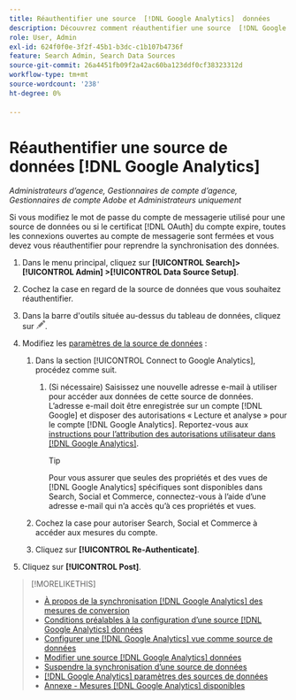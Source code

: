 ```yaml
---
title: Réauthentifier une source  [!DNL Google Analytics]  données
description: Découvrez comment réauthentifier une source  [!DNL Google Analytics]  données si vous modifiez le mot de passe associé ou si le certificat expire.
role: User, Admin
exl-id: 624f0f0e-3f2f-45b1-b3dc-c1b107b4736f
feature: Search Admin, Search Data Sources
source-git-commit: 26a4451fb09f2a42ac60ba123ddf0cf38323312d
workflow-type: tm+mt
source-wordcount: '238'
ht-degree: 0%

---
```


# Réauthentifier une source de données [!DNL Google Analytics]

*Administrateurs d’agence, Gestionnaires de compte d’agence, Gestionnaires de compte Adobe et Administrateurs uniquement*

Si vous modifiez le mot de passe du compte de messagerie utilisé pour une source de données ou si le certificat [!DNL OAuth] du compte expire, toutes les connexions ouvertes au compte de messagerie sont fermées et vous devez vous réauthentifier pour reprendre la synchronisation des données.

1. Dans le menu principal, cliquez sur **[!UICONTROL Search]> [!UICONTROL Admin] >[!UICONTROL Data Source Setup]**.

1. Cochez la case en regard de la source de données que vous souhaitez réauthentifier.

1. Dans la barre d&#39;outils située au-dessus du tableau de données, cliquez sur ![Modifier](/help/search-social-commerce/assets/edit.png "Modifier").

1. Modifiez les [paramètres de la source de données](data-source-settings.md) :

   1. Dans la section [!UICONTROL Connect to Google Analytics], procédez comme suit.

      1. (Si nécessaire) Saisissez une nouvelle adresse e-mail à utiliser pour accéder aux données de cette source de données. L’adresse e-mail doit être enregistrée sur un compte [!DNL Google] et disposer des autorisations « Lecture et analyse » pour le compte [!DNL Google Analytics]. Reportez-vous aux [instructions pour l’attribution des autorisations utilisateur dans [!DNL Google Analytics]](https://support.google.com/analytics/answer/9305587).

         >[!TIP]
         >
         >Pour vous assurer que seules des propriétés et des vues de [!DNL Google Analytics] spécifiques sont disponibles dans Search, Social et Commerce, connectez-vous à l’aide d’une adresse e-mail qui n’a accès qu’à ces propriétés et vues.

   1. Cochez la case pour autoriser Search, Social et Commerce à accéder aux mesures du compte.

   1. Cliquez sur **[!UICONTROL Re-Authenticate]**.

1. Cliquez sur **[!UICONTROL Post]**.

>[!MORELIKETHIS]
>
>* [À propos de la synchronisation [!DNL Google Analytics] des mesures de conversion](data-source-about.md)
>* [Conditions préalables à la configuration d’une source  [!DNL Google Analytics]  données](data-source-prerequisites.md)
>* [Configurer une [!DNL Google Analytics] vue comme source de données](data-source-configure.md)
>* [Modifier une source  [!DNL Google Analytics]  données](data-source-edit.md)
>* [Suspendre la synchronisation d’une source de données](data-source-pause.md)
>* [[!DNL Google Analytics] paramètres des sources de données](data-source-settings.md)
>* [Annexe - Mesures  [!DNL Google Analytics]  disponibles](data-source-ga-metrics.md)
